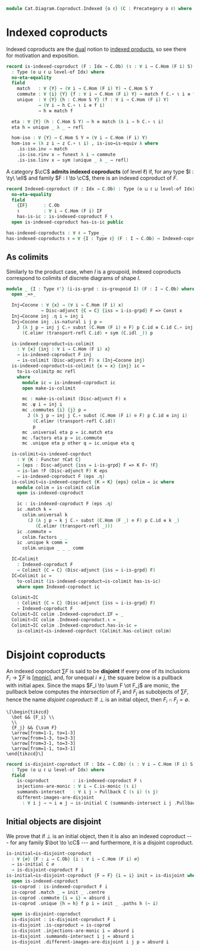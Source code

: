 <!--
```agda
open import Cat.Instances.Shape.Terminal
open import Cat.Diagram.Colimit.Base
open import Cat.Instances.Discrete
open import Cat.Diagram.Pullback
open import Cat.Functor.Kan.Base
open import Cat.Diagram.Initial
open import Cat.Prelude
```
-->

```agda
module Cat.Diagram.Coproduct.Indexed {o ℓ} (C : Precategory o ℓ) where
```

# Indexed coproducts

Indexed coproducts are the [dual] notion to [indexed products], so see
there for motivation and exposition.

[indexed products]: Cat.Diagram.Product.Indexed.html
[dual]: Cat.Base.html#opposites

<!--
```agda
import Cat.Reasoning C as C
private variable
  o' ℓ' : Level
  Idx : Type ℓ'
  A B S : C.Ob
```
-->

```agda
record is-indexed-coproduct (F : Idx → C.Ob) (ι : ∀ i → C.Hom (F i) S)
  : Type (o ⊔ ℓ ⊔ level-of Idx) where
  no-eta-equality
  field
    match   : ∀ {Y} → (∀ i → C.Hom (F i) Y) → C.Hom S Y
    commute : ∀ {i} {Y} {f : ∀ i → C.Hom (F i) Y} → match f C.∘ ι i ≡ f i
    unique  : ∀ {Y} {h : C.Hom S Y} (f : ∀ i → C.Hom (F i) Y)
            → (∀ i → h C.∘ ι i ≡ f i)
            → h ≡ match f

  eta : ∀ {Y} (h : C.Hom S Y) → h ≡ match (λ i → h C.∘ ι i)
  eta h = unique _ λ _ → refl

  hom-iso : ∀ {Y} → C.Hom S Y ≃ (∀ i → C.Hom (F i) Y)
  hom-iso = (λ z i → z C.∘ ι i) , is-iso→is-equiv λ where
    .is-iso.inv → match
    .is-iso.rinv x → funext λ i → commute
    .is-iso.linv x → sym (unique _ λ _ → refl)
```

A category $\cC$ **admits indexed coproducts** (of level $\ell$) if,
for any type $I : \ty\ \ell$ and family $F : I \to \cC$, there is an
indexed coproduct of $F$.

```agda
record Indexed-coproduct (F : Idx → C.Ob) : Type (o ⊔ ℓ ⊔ level-of Idx) where
  no-eta-equality
  field
    {ΣF}      : C.Ob
    ι         : ∀ i → C.Hom (F i) ΣF
    has-is-ic : is-indexed-coproduct F ι
  open is-indexed-coproduct has-is-ic public

has-indexed-coproducts : ∀ ℓ → Type _
has-indexed-coproducts ℓ = ∀ {I : Type ℓ} (F : I → C.Ob) → Indexed-coproduct F
```

## As colimits

Similarly to the product case, when $I$ is a groupoid, indexed
coproducts correspond to colimits of discrete diagrams of shape $I$.

```agda
module _ {I : Type ℓ'} (i-is-grpd : is-groupoid I) (F : I → C.Ob) where
  open _=>_

  Inj→Cocone : ∀ {x} → (∀ i → C.Hom (F i) x)
             → Disc-adjunct {C = C} {iss = i-is-grpd} F => Const x
  Inj→Cocone inj .η i = inj i
  Inj→Cocone inj .is-natural i j p =
    J (λ j p → inj j C.∘ subst (C.Hom (F i) ⊙ F) p C.id ≡ C.id C.∘ inj i)
      (C.elimr (transport-refl C.id) ∙ sym (C.idl _)) p

  is-indexed-coproduct→is-colimit
    : ∀ {x} {inj : ∀ i → C.Hom (F i) x}
    → is-indexed-coproduct F inj
    → is-colimit (Disc-adjunct F) x (Inj→Cocone inj)
  is-indexed-coproduct→is-colimit {x = x} {inj} ic =
    to-is-colimitp mc refl
    where
      module ic = is-indexed-coproduct ic
      open make-is-colimit

      mc : make-is-colimit (Disc-adjunct F) x
      mc .ψ i = inj i
      mc .commutes {i} {j} p =
        J (λ j p → inj j C.∘ subst (C.Hom (F i) ⊙ F) p C.id ≡ inj i)
          (C.elimr (transport-refl C.id))
          p
      mc .universal eta p = ic.match eta
      mc .factors eta p = ic.commute
      mc .unique eta p other q = ic.unique eta q

  is-colimit→is-indexed-coprduct
    : ∀ {K : Functor ⊤Cat C}
    → {eps : Disc-adjunct {iss = i-is-grpd} F => K F∘ !F}
    → is-lan !F (Disc-adjunct F) K eps
    → is-indexed-coproduct F (eps .η)
  is-colimit→is-indexed-coprduct {K = K} {eps} colim = ic where
    module colim = is-colimit colim
    open is-indexed-coproduct

    ic : is-indexed-coproduct F (eps .η)
    ic .match k =
      colim.universal k
        (J (λ j p → k j C.∘ subst (C.Hom (F _) ⊙ F) p C.id ≡ k _)
           (C.elimr (transport-refl _)))
    ic .commute =
      colim.factors _ _
    ic .unique k comm =
      colim.unique _ _ _ comm

  IC→Colimit
    : Indexed-coproduct F
    → Colimit {C = C} (Disc-adjunct {iss = i-is-grpd} F)
  IC→Colimit ic =
    to-colimit (is-indexed-coproduct→is-colimit has-is-ic)
    where open Indexed-coproduct ic

  Colimit→IC
    : Colimit {C = C} (Disc-adjunct {iss = i-is-grpd} F)
    → Indexed-coproduct F
  Colimit→IC colim .Indexed-coproduct.ΣF = _
  Colimit→IC colim .Indexed-coproduct.ι = _
  Colimit→IC colim .Indexed-coproduct.has-is-ic =
    is-colimit→is-indexed-coprduct (Colimit.has-colimit colim)
```

# Disjoint coproducts

An indexed coproduct $\sum F$ is said to be **disjoint** if every one of
its inclusions $F_i \to \sum F$ is [[monic]], and, for unequal $i \ne j$,
the square below is a pullback with initial apex. Since the maps $F_i
\to \sum F \ot F_j$ are monic, the pullback below computes the
_intersection_ of $F_i$ and $F_j$ as subobjects of $\sum F$, hence the
name _disjoint coproduct_: If $\bot$ is an initial object, then $F_i
\cap F_j = \emptyset$.

[monic]: Cat.Morphism.html#monos

~~~{.quiver}
\[\begin{tikzcd}
  \bot && {F_i} \\
  \\
  {F_j} && {\sum F}
  \arrow[from=1-1, to=1-3]
  \arrow[from=1-3, to=3-3]
  \arrow[from=3-1, to=3-3]
  \arrow[from=1-1, to=3-1]
\end{tikzcd}\]
~~~

```agda
record is-disjoint-coproduct (F : Idx → C.Ob) (ι : ∀ i → C.Hom (F i) S)
  : Type (o ⊔ ℓ ⊔ level-of Idx) where
  field
    is-coproduct         : is-indexed-coproduct F ι
    injections-are-monic : ∀ i → C.is-monic (ι i)
    summands-intersect   : ∀ i j → Pullback C (ι i) (ι j)
    different-images-are-disjoint
      : ∀ i j → ¬ i ≡ j → is-initial C (summands-intersect i j .Pullback.apex)
```

## Initial objects are disjoint

We prove that if $\bot$ is an initial object, then it is also an indexed
coproduct --- for any family $\bot \to \cC$ --- and furthermore, it
is a disjoint coproduct.

```agda
is-initial→is-disjoint-coproduct
  : ∀ {∅} {F : ⊥ → C.Ob} {i : ∀ i → C.Hom (F i) ∅}
  → is-initial C ∅
  → is-disjoint-coproduct F i
is-initial→is-disjoint-coproduct {F = F} {i = i} init = is-disjoint where
  open is-indexed-coproduct
  is-coprod : is-indexed-coproduct F i
  is-coprod .match _ = init _ .centre
  is-coprod .commute {i = i} = absurd i
  is-coprod .unique {h = h} f p i = init _ .paths h (~ i)

  open is-disjoint-coproduct
  is-disjoint : is-disjoint-coproduct F i
  is-disjoint .is-coproduct = is-coprod
  is-disjoint .injections-are-monic i = absurd i
  is-disjoint .summands-intersect i j = absurd i
  is-disjoint .different-images-are-disjoint i j p = absurd i
```
